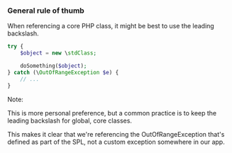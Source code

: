 ### General rule of thumb

When referencing a core PHP class, it might be best to use the leading backslash.

```php
try {
    $object = new \stdClass;

    doSomething($object);
} catch (\OutOfRangeException $e) {
    // ...
}
```

Note:

This is more personal preference, but a common practice is to keep the leading backslash for global, core classes.

This makes it clear that we're referencing the OutOfRangeException that's defined as part of the SPL, not a custom exception somewhere in our app.
